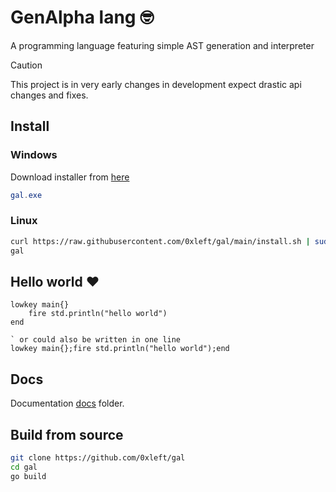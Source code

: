 # GenAlpha lang 🤓

A programming language featuring simple AST generation and interpreter

> [!CAUTION]
> This project is in very early changes in development expect drastic api changes and fixes.

## Install

### Windows

Download installer from [here](https://github.com/0xleft/gal/releases/latest/download/gal_installer.exe)

```powershell
gal.exe
```

### Linux

```bash
curl https://raw.githubusercontent.com/0xleft/gal/main/install.sh | sudo bash
gal
```

## Hello world ❤️

```gal
lowkey main{}
    fire std.println("hello world")
end

` or could also be written in one line
lowkey main{};fire std.println("hello world");end
```

## Docs

Documentation [docs](docs/README.md) folder.

## Build from source

```bash
git clone https://github.com/0xleft/gal
cd gal
go build
```
